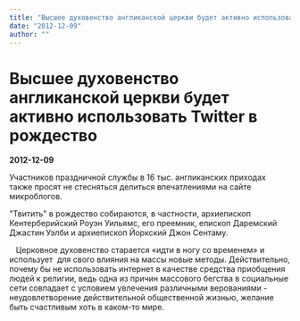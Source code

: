 ```yaml
---
title: "Высшее духовенство англиканской церкви будет активно использовать Twitter в рождество"
date: "2012-12-09"
author: ""
---
```


# Высшее духовенство англиканской церкви будет активно использовать Twitter в рождество

**2012-12-09** 

Участников праздничной службы в 16 тыс. англиканских приходах также просят не стесняться делиться впечатлениями на сайте микроблогов.

"Твитить" в рождество собираются, в частности, архиепископ Кентерберийский Роуэн Уильямс, его преемник, епископ Даремский Джастин Уэлби и архиепископ Йоркский Джон Сентаму.

   Церковное духовенство старается «идти в ногу со временем» и использует  для свого влияния на массы новые методы. Действительно, почему бы не использовать интернет в качестве средства приобщения людей к религии, ведь одна из причин массового бегства в социальные сети совпадает с условием увлечения различными верованиями - неудовлетворение действительной общественной жизнью, желание быть счастливым хоть в каком-то мире.